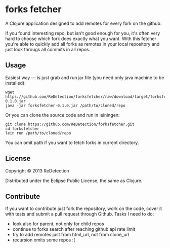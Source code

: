 # forks fetcher

A Clojure application designed to add remotes for every fork on the github.

If you found interesting repo, but isn't good enough for you, it's often very hard to choose which fork does exactly what you want. With this fetcher you're able to quickly add all forks as remotes in your local repository and just look througs all commits in all repos.

## Usage
Easiest way — is just grab and run jar file (you need only java machine to be installed):

```
wget https://github.com/ReDetection/forksfetcher/raw/download/target/forksfetcher-0.1.0.jar
java -jar forksfetcher-0.1.0.jar /path/to/cloned/repo
```

Or you can clone the source code and run in leiningen:

```
git clone https://github.com/ReDetection/forksfetcher.git
cd forksfetcher
lein run /path/to/cloned/repo
```

You can omit path if you want to fetch forks in current directory.

## License

Copyright © 2013 ReDetection

Distributed under the Eclipse Public License, the same as Clojure.

## Contribute

If you want to contribute just fork the repository, work on the code, cover it with tests and submit a pull request through Github. Tasks I need to do:

* look also for parent, not only for child repos
* continue to forks search after reaching github api rate limit 
* try to add remotes just from html_url, not from clone_url
* recursion omits some repos :(

